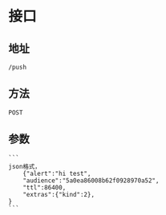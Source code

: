 # 接口

## 地址

	/push

## 方法

	POST

## 参数

	```
	json格式，
		{"alert":"hi test",
		"audience":"5a0ea86008b62f0928970a52",
		"ttl":86400,
		"extras":{"kind":2},
	}
	```
